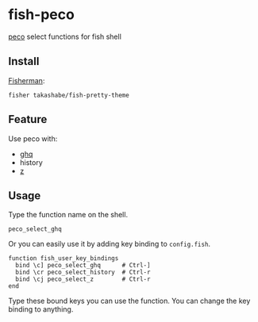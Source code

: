 # fish-peco

[peco](https://github.com/peco/peco) select functions for fish shell

## Install

[Fisherman](https://github.com/fisherman/fisherman):

```fish
fisher takashabe/fish-pretty-theme
```

## Feature

Use peco with:

* [ghq](https://github.com/motemen/ghq)
* history
* [z](https://github.com/fisherman/z)

## Usage

Type the function name on the shell.

```fish
peco_select_ghq
```

Or you can easily use it by adding key binding to `config.fish`.

```fish
function fish_user_key_bindings
  bind \c] peco_select_ghq      # Ctrl-]
  bind \cr peco_select_history  # Ctrl-r
  bind \cj peco_select_z        # Ctrl-r
end
```

Type these bound keys you can use the function. You can change the key binding to anything.
